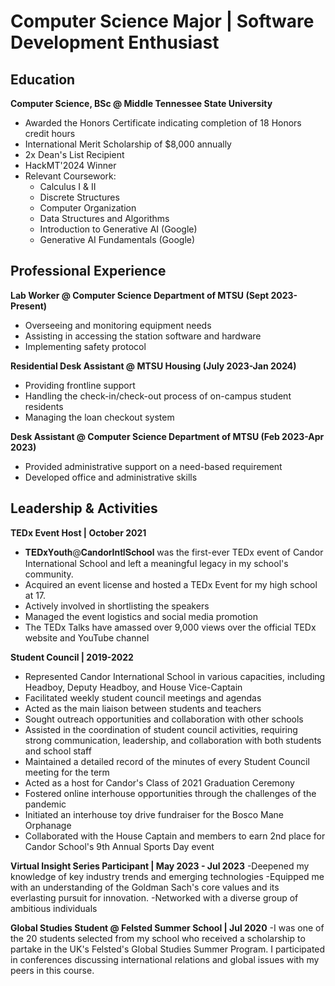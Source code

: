 # Computer Science Major | Software Development Enthusiast

## Education
**Computer Science, BSc @ Middle Tennessee State University**
- Awarded the Honors Certificate indicating completion of 18 Honors credit hours
- International Merit Scholarship of $8,000 annually
- 2x Dean's List Recipient
- HackMT'2024 Winner
- Relevant Coursework:
  - Calculus I & II
  - Discrete Structures
  - Computer Organization
  - Data Structures and Algorithms
  - Introduction to Generative AI (Google)
  - Generative AI Fundamentals (Google)

## Professional Experience
**Lab Worker @ Computer Science Department of MTSU (Sept 2023-Present)**
- Overseeing and monitoring equipment needs
- Assisting in accessing the station software and hardware
- Implementing safety protocol

**Residential Desk Assistant @ MTSU Housing (July 2023-Jan 2024)**
- Providing frontline support
- Handling the check-in/check-out process of on-campus student residents
- Managing the loan checkout system

**Desk Assistant @ Computer Science Department of MTSU (Feb 2023-Apr 2023)**
- Provided administrative support on a need-based requirement
- Developed office and administrative skills

## Leadership & Activities
**TEDx Event Host | October 2021**
- 𝐓𝐄𝐃𝐱𝐘𝐨𝐮𝐭𝐡@𝐂𝐚𝐧𝐝𝐨𝐫𝐈𝐧𝐭𝐥𝐒𝐜𝐡𝐨𝐨𝐥 was the first-ever TEDx event of Candor International School and left a meaningful legacy in my school's community.
- Acquired an event license and hosted a TEDx Event for my high school at 17.
- Actively involved in shortlisting the speakers
- Managed the event logistics and social media promotion
- The TEDx Talks have amassed over 9,000 views over the official TEDx website and YouTube channel

**Student Council | 2019-2022**
- Represented Candor International School in various capacities, including Headboy, Deputy Headboy, and House Vice-Captain
- Facilitated weekly student council meetings and agendas
- Acted as the main liaison between students and teachers
- Sought outreach opportunities and collaboration with other schools
- Assisted in the coordination of student council activities, requiring strong communication, leadership, and collaboration with both students and school staff
- Maintained a detailed record of the minutes of every Student Council meeting for the term
- Acted as a host for Candor's Class of 2021 Graduation Ceremony
- Fostered online interhouse opportunities through the challenges of the pandemic
- Initiated an interhouse toy drive fundraiser for the Bosco Mane Orphanage
- Collaborated with the House Captain and members to earn 2nd place for Candor School's 9th Annual Sports Day event


**Virtual Insight Series Participant | May 2023 - Jul 2023**
-Deepened my knowledge of key industry trends and emerging technologies
-Equipped me with an understanding of the Goldman Sach's core values and its everlasting pursuit for innovation. 
-Networked with a diverse group of ambitious individuals 

**Global Studies Student @ Felsted Summer School | Jul 2020**
-I was one of the 20 students selected from my school who received a scholarship to partake in the UK's Felsted's Global Studies Summer Program. I participated in conferences discussing international relations and global issues with my peers in this course.
